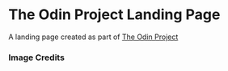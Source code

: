 # The Odin Project Landing Page

A landing page created as part of [The Odin Project](https://www.theodinproject.com/lessons/foundations-landing-page)

### Image Credits
